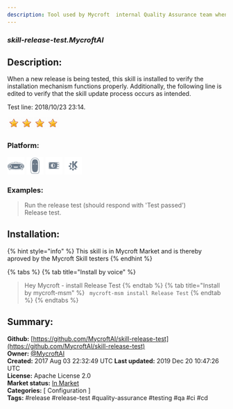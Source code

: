 ```yaml
---
description: Tool used by Mycroft  internal Quality Assurance team when validating a new mycroft-core release
---
```


### _skill-release-test.MycroftAI_  
## Description:  
When a new release is being tested, this skill is installed to verify the
installation mechanism functions properly.  Additionally, the following line
is edited to verify that the skill update process occurs as intended.

Test line:  2018/10/23 23:14.  
  
![](../.gitbook/assets/star.png)![](../.gitbook/assets/star.png)![](../.gitbook/assets/star.png)![](../.gitbook/assets/star.png)  
  
### Platform:  
 ![Mark I](../.gitbook/assets/mark-1-icon.png)  ![Mark II](../.gitbook/assets/mark-2-icon.png)  ![Picroft](../.gitbook/assets/picroft-icon.png)  ![plasmoid](../.gitbook/assets/kde.png)   
### Examples:  
> Run the release test (should respond with 'Test passed')  
> Release test.  
  
## Installation:  
{% hint style="info" %}
This skill is in Mycroft Market and is thereby aproved by the Mycroft Skill testers
{% endhint %}
    
{% tabs %}
{% tab title="Install by voice" %}
> Hey Mycroft - install Release Test
{% endtab %}
  {% tab title="Install by mycroft-msm" %}
``` mycroft-msm install Release Test```
{% endtab %}
  {% endtabs %}
    
## Summary:  
**Github:** [https://github.com/MycroftAI/skill-release-test](https://github.com/MycroftAI/skill-release-test)  
**Owner:** [@MycroftAI](https://github.com/MycroftAI)  
**Created:** 2017 Aug 03 22:32:49 UTC  **Last updated:** 2019 Dec 20 10:47:26 UTC  
**License:** Apache License 2.0  
**Market status:** [In Market](https://market.mycroft.ai/skill/mycroft-release-test)  
**Categories:** [ Configuration ]   
**Tags:** \#release \#release-test \#quality-assurance \#testing \#qa \#ci \#cd   
